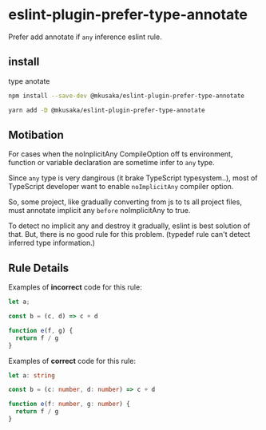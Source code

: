 # eslint-plugin-prefer-type-annotate

Prefer add annotate if `any` inference eslint rule.

## install

type anotate

```bash
npm install --save-dev @mkusaka/eslint-plugin-prefer-type-annotate
```

```bash
yarn add -D @mkusaka/eslint-plugin-prefer-type-annotate
```

## Motibation

For cases when the noInplicitAny CompileOption off ts environment, function or variable declaration are sometime infer to `any` type.

Since `any` type is very dangirous (it brake TypeScript typesystem..), most of TypeScript developer want to enable `noImplicitAny` compiler option.

So, some project, like gradually converting from js to ts all project files, must annotate implicit any `before` noImplicitAny to true.

To detect no implicit any and destroy it gradually, eslint is best solution of that. But, there is no good rule for this problem. (typedef rule can't detect inferred type information.)

## Rule Details

Examples of **incorrect** code for this rule:

```ts
let a;

const b = (c, d) => c + d

function e(f, g) {
  return f / g
}
```

Examples of **correct** code for this rule:

```ts
let a: string

const b = (c: number, d: number) => c + d

function e(f: number, g: number) {
  return f / g
}
```

